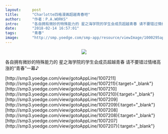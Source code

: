 ```yaml
---
layout:     post
title:      "Charlotte四格漫画超越青春吧"
author:     "作者：P.A.WORKS"
intro:      "各自拥有微妙的特殊能力的 星之海学院的学生会成员超越青春 请不要错过情绪高涨的“青春”一幕♪"
date:       "2018-02-14 16:57:01"
tags:       "青春"
image:      "http://smp.yoedge.com/smp-app/resource/viewImage/1000295appline.png"
---
```

<div style="text-align: center">
<p><img src="http://smp.yoedge.com/smp-app/resource/viewImage/1000295appline.png"/></p>
</div>
<p class="post-meta">
<span>各自拥有微妙的特殊能力的 星之海学院的学生会成员超越青春 请不要错过情绪高涨的“青春”一幕♪</span>
</p>
[http://smp3.yoedge.com/view/gotoAppLine/1007211](http://smp3.yoedge.com/view/gotoAppLine/1007211){:target="_blank"}
[http://smp3.yoedge.com/view/gotoAppLine/1007210](http://smp3.yoedge.com/view/gotoAppLine/1007210){:target="_blank"}
[http://smp3.yoedge.com/view/gotoAppLine/1007209](http://smp3.yoedge.com/view/gotoAppLine/1007209){:target="_blank"}
[http://smp3.yoedge.com/view/gotoAppLine/1007208](http://smp3.yoedge.com/view/gotoAppLine/1007208){:target="_blank"}
[http://smp3.yoedge.com/view/gotoAppLine/1007207](http://smp3.yoedge.com/view/gotoAppLine/1007207){:target="_blank"}


